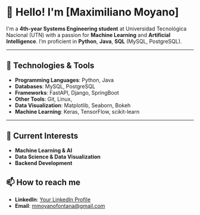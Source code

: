 # 👋 Hello! I'm [Maximiliano Moyano]

I'm a **4th-year Systems Engineering student** at Universidad Tecnológica Nacional (UTN) with a passion for **Machine Learning** and **Artificial Intelligence**. I’m proficient in **Python**, **Java**, **SQL** (MySQL, PostgreSQL).

---

## 🔧 Technologies & Tools

- **Programming Languages**: Python, Java
- **Databases**: MySQL, PostgreSQL
- **Frameworks**: FastAPI, Django, SpringBoot
- **Other Tools**: Git, Linux,
- **Data Visualization**: Matplotlib, Seaborn, Bokeh
- **Machine Learning**: Keras, TensorFlow, scikit-learn

---

## 🌱 Current Interests

- **Machine Learning & AI**
- **Data Science & Data Visualization**
- **Backend Development**


## 📫 How to reach me

- **LinkedIn**: [Your LinkedIn Profile](https://www.linkedin.com/in/maximilianomoyanofontana)
- **Email**: mmoyanofontana@gmail.com
